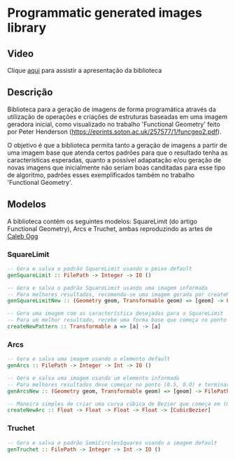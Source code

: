 # Programmatic generated images library

## Video
Clique [aqui](https://youtu.be/MW2z7-PxI6k) para assistir a apresentação da biblioteca

## Descrição

Biblioteca para a geração de imagens de forma programática através da utilização de operações e criações de estruturas baseadas em uma imagem geradora inicial, como visualizado no trabalho 'Functional Geometry' feito por Peter Henderson (https://eprints.soton.ac.uk/257577/1/funcgeo2.pdf). 

O objetivo é que a biblioteca permita tanto a geração de imagens a partir de uma imagem base que atenda certos padrões para que o resultado tenha as características esperadas, quanto a possível adapatação e/ou geração de novas imagens que inicialmente não seriam boas canditadas para esse tipo de algoritmo, padrões esses exemplificados também no trabalho 'Functional Geometry'.

## Modelos 

A biblioteca contém os seguintes modelos: SquareLimit (do artigo Functional Geometry), Arcs e Truchet, ambas reproduzindo as artes de [Caleb Ogg ](https://www.instagram.com/iso.hedron)

### SquareLimit

~~~haskell
-- Gera e salva o padrão SquareLimit usando o peixe default
genSquareLimit :: FilePath -> Integer -> IO ()
~~~

~~~haskell
-- Gera e salva o padrão SquareLimit usando uma imagem informada
-- Para melhores resultados, recomenda-se uma imagem gerada por createNewPattern
genSquareLimitNew :: (Geometry geom, Transformable geom) => [geom] -> FilePath -> Integer -> IO ()
~~~
~~~haskell
-- Gera uma imagem com as característica desejadas para o SquareLimit
-- Para um melhor resultado, recebe uma forma base que começa no ponto (V2 0.00 1.00) e termina no (V2 1.00 1.00), ou vice-versa.
createNewPattern :: Transformable a => [a] -> [a]
~~~


### Arcs
~~~haskell
-- Gera e salva uma imagem usando o elemento default
genArcs :: FilePath -> Integer -> Int -> IO ()
~~~
~~~haskell
-- Gera e salva uma imagem usando um elemento informado
-- Para melhores resultados deve começar no ponto (0.5, 0.0) e terminar no ponto (1.0, 0.5), ou vice-versa.
genArcsNew :: (Geometry geom, Transformable geom) => [geom] -> FilePath -> Integer -> Int -> [PixelRGBA8] -> IO ()
~~~

~~~haskell
-- Maneira simples de criar uma curva cúbica de Bezier que começa em (0.5, 0.0) e termina em (1.0, 0.5), ou vice-versa.
createNewArc :: Float -> Float -> Float -> Float -> [CubicBezier]
~~~

### Truchet
~~~haskell
-- Gera e salva o padrão SemiCirclesSquares usando a imagem default
genTruchet :: FilePath -> Integer -> Int -> IO ()
~~~
